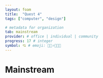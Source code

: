 ```yaml
---
layout: foam
title:  "Quest 4"
tags: ["computer", "design"]

# metadata for organization
tab: mainstream
provider: # office | individual | community
progress: 17 # integer
symbol: 💘 # emoji: 🌵🍕⭐💘🧀🐸
---
```


# Mainstream